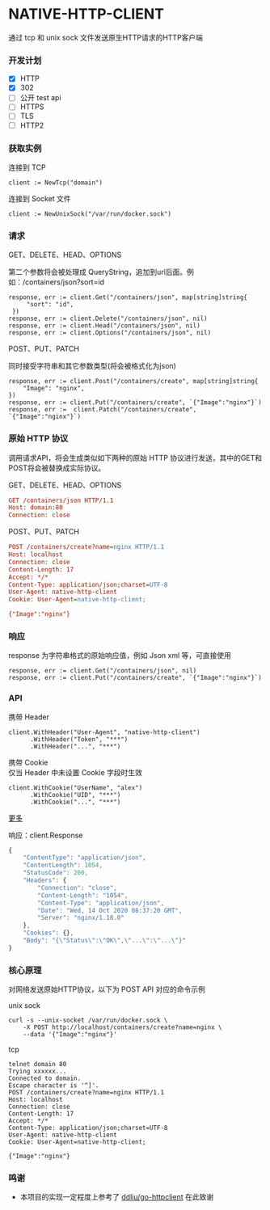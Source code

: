 NATIVE-HTTP-CLIENT
======

通过 tcp 和 unix sock 文件发送原生HTTP请求的HTTP客户端

### 开发计划
- [x] HTTP
- [x] 302
- [ ] 公开 test api
- [ ] HTTPS
- [ ] TLS
- [ ] HTTP2

### 获取实例

连接到 TCP

```golang
client := NewTcp("domain")
```

连接到 Socket 文件
```golang
client := NewUnixSock("/var/run/docker.sock")
```

### 请求 

GET、DELETE、HEAD、OPTIONS

第二个参数将会被处理成 QueryString，追加到url后面。例如：/containers/json?sort=id

```golang
response, err := client.Get("/containers/json", map[string]string{
     "sort": "id",
 })
response, err := client.Delete("/containers/json", nil)
response, err := client.Head("/containers/json", nil)
response, err := client.Options("/containers/json", nil)
```

POST、PUT、PATCH

同时接受字符串和其它参数类型(将会被格式化为json)

```golang
response, err := client.Post("/containers/create", map[string]string{
    "Image": "nginx",
})
response, err := client.Put("/containers/create", `{"Image":"nginx"}`)
response, err :=  client.Patch("/containers/create", `{"Image":"nginx"}`)
```

### 原始 HTTP 协议

调用请求API，将会生成类似如下两种的原始 HTTP 协议进行发送，其中的GET和POST将会被替换成实际协议。


GET、DELETE、HEAD、OPTIONS

```ini
GET /containers/json HTTP/1.1
Host: domain:80
Connection: close
```

POST、PUT、PATCH
```ini 
POST /containers/create?name=nginx HTTP/1.1
Host: localhost
Connection: close
Content-Length: 17
Accept: */*
Content-Type: application/json;charset=UTF-8
User-Agent: native-http-client
Cookie: User-Agent=native-http-client; 

{"Image":"nginx"}
```

### 响应

response 为字符串格式的原始响应值，例如 Json xml 等，可直接使用

```golang
response, err := client.Get("/containers/json", nil)
response, err := client.Put("/containers/create", `{"Image":"nginx"}`)
```

### API

携带 Header
```golang
client.WithHeader("User-Agent", "native-http-client")
      .WithHeader("Token", "***")
      .WithHeader("...", "***")
```

携带 Cookie    
仅当 Header 中未设置 Cookie 字段时生效
```golang
client.WithCookie("UserName", "alex")
      .WithCookie("UID", "***")
      .WithCookie("...", "***")
```

[更多](http_client.go)

响应：client.Response

```javascript
{
    "ContentType": "application/json",
    "ContentLength": 1054,
    "StatusCode": 200,
    "Headers": {
        "Connection": "close",
        "Content-Length": "1054",
        "Content-Type": "application/json",
        "Date": "Wed, 14 Oct 2020 08:37:20 GMT",
        "Server": "nginx/1.18.0"
    },
    "Cookies": {},
    "Body": "{\"Status\":\"OK\",\"...\":\"...\"}"
}
```


### 核心原理

对网络发送原始HTTP协议，以下为 POST API 对应的命令示例

unix sock

```shell
curl -s --unix-socket /var/run/docker.sock \
    -X POST http://localhost/containers/create?name=nginx \
    --data '{"Image":"nginx"}' 
```

tcp
```shell 
telnet domain 80
Trying xxxxxx...
Connected to domain.
Escape character is '^]'.
POST /containers/create?name=nginx HTTP/1.1
Host: localhost
Connection: close
Content-Length: 17
Accept: */*
Content-Type: application/json;charset=UTF-8
User-Agent: native-http-client
Cookie: User-Agent=native-http-client; 

{"Image":"nginx"}
```


### 鸣谢

- 本项目的实现一定程度上参考了 [ddliu/go-httpclient](https://github.com/ddliu/go-httpclient) 在此致谢
